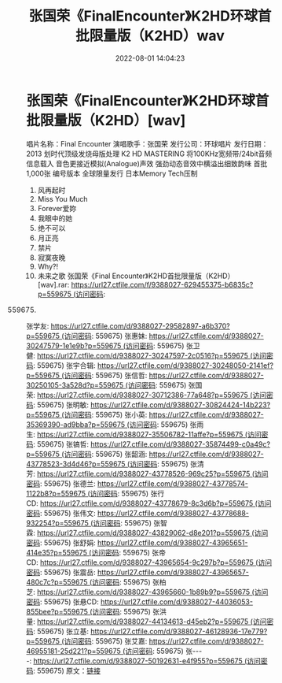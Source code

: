 ﻿---
title: 张国荣《FinalEncounter》K2HD环球首批限量版（K2HD）wav
date: 2022-08-01 14:04:23
categories: WAV车载音乐、镜像
tags: 华语中文
---
# 张国荣《FinalEncounter》K2HD环球首批限量版（K2HD）[wav]

唱片名称：Final Encounter
演唱歌手：张国荣
发行公司：环球唱片
发行日期：2013
划时代顶级发烧母版处理
K2 HD
MASTERING
将100KHz宽频带/24bit音频信息载入
音色更接近模拟(Analogue)声效
强劲动态音效中横溢出细致韵味
首批1,000张 编号版本 全球限量发行
日本Memory Tech压制
01. 风再起时
02. Miss You Much
03. Forever爱妳
04. 我眼中的她
05. 绝不可以
06. 月正亮
07. 禁片
08. 寂寞夜晚
09. Why?!
10. 未来之歌
张国荣《Final
Encounter》K2HD首批限量版（K2HD）[wav].rar: https://url27.ctfile.com/f/9388027-629455375-b6835c?p=559675 (访问密码:
559675)
张学友: https://url27.ctfile.com/d/9388027-29582897-a6b370?p=559675 (访问密码:
559675)
张惠妹: https://url27.ctfile.com/d/9388027-30247579-1e1e9b?p=559675 (访问密码:
559675)
张卫健: https://url27.ctfile.com/d/9388027-30247597-2c0516?p=559675 (访问密码:
559675)
张宇合辑: https://url27.ctfile.com/d/9388027-30248050-2141ef?p=559675 (访问密码:
559675)
张信哲: https://url27.ctfile.com/d/9388027-30250105-3a528d?p=559675 (访问密码:
559675)
张国荣: https://url27.ctfile.com/d/9388027-30712386-77a648?p=559675 (访问密码:
559675)
张明敏: https://url27.ctfile.com/d/9388027-30824424-14b223?p=559675 (访问密码:
559675)
张小英: https://url27.ctfile.com/d/9388027-35369390-ad9bba?p=559675 (访问密码:
559675)
张雨生: https://url27.ctfile.com/d/9388027-35506782-11affe?p=559675 (访问密码:
559675)
张镐哲: https://url27.ctfile.com/d/9388027-35874499-c0a49c?p=559675 (访问密码:
559675)
张韶涵: https://url27.ctfile.com/d/9388027-43778523-3d4d46?p=559675 (访问密码:
559675)
张清芳: https://url27.ctfile.com/d/9388027-43778526-969c25?p=559675 (访问密码:
559675)
张德兰: https://url27.ctfile.com/d/9388027-43778574-1122b8?p=559675 (访问密码:
559675)
张行CD: https://url27.ctfile.com/d/9388027-43778679-8c3d6b?p=559675 (访问密码:
559675)
张伟文: https://url27.ctfile.com/d/9388027-43778688-932254?p=559675 (访问密码:
559675)
张智霖: https://url27.ctfile.com/d/9388027-43829062-d8e201?p=559675 (访问密码:
559675)
张舒娟: https://url27.ctfile.com/d/9388027-43965651-414e35?p=559675 (访问密码:
559675)
张帝CD: https://url27.ctfile.com/d/9388027-43965654-9c297b?p=559675 (访问密码:
559675)
张震岳: https://url27.ctfile.com/d/9388027-43965657-480c7c?p=559675 (访问密码:
559675)
张柏芝: https://url27.ctfile.com/d/9388027-43965660-1b89b9?p=559675 (访问密码:
559675)
张悬CD: https://url27.ctfile.com/d/9388027-44036053-855bee?p=559675 (访问密码:
559675)
张洪量: https://url27.ctfile.com/d/9388027-44134613-d45eb2?p=559675 (访问密码:
559675)
张立基: https://url27.ctfile.com/d/9388027-46128936-17e779?p=559675 (访问密码:
559675)
张艾嘉: https://url27.ctfile.com/d/9388027-46955181-25d221?p=559675 (访问密码:
559675)
张----: https://url27.ctfile.com/d/9388027-50192631-e4f955?p=559675 (访问密码:
559675)
原文：[链接](https://blog.sina.com.cn/s/blog_1647c7e7601030yn7.html)